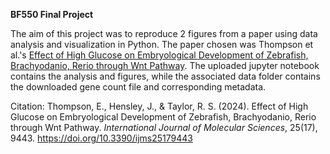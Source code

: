 **BF550 Final Project**

The aim of this project was to reproduce 2 figures from a paper using data analysis and visualization in Python. The paper chosen was Thompson et al.'s [Effect of High Glucose on Embryological Development of Zebrafish, Brachyodanio, Rerio through Wnt Pathway](https://doi.org/10.3390/ijms25179443).
The uploaded jupyter notebook contains the analysis and figures, while the associated data folder contains the downloaded gene count file and corresponding metadata.

Citation: Thompson, E., Hensley, J., & Taylor, R. S. (2024). Effect of High Glucose on Embryological Development of Zebrafish, Brachyodanio, Rerio through Wnt Pathway. *International Journal of Molecular Sciences*, 25(17), 9443. https://doi.org/10.3390/ijms25179443 
